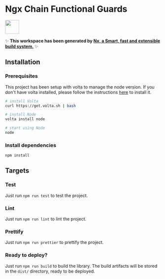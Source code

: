 # Ngx Chain Functional Guards

<a alt="Nx logo" href="https://nx.dev" target="_blank" rel="noreferrer"><img src="https://raw.githubusercontent.com/nrwl/nx/master/images/nx-logo.png" width="45"></a>

✨ **This workspace has been generated by [Nx, a Smart, fast and extensible build system.](https://nx.dev)** ✨

## Installation
### Prerequisites
This project has been setup with volta to manage the node version. If you don't have volta installed, please follow the instructions [here](https://docs.volta.sh/guide/getting-started) to install it.

```bash
# install Volta
curl https://get.volta.sh | bash

# install Node
volta install node

# start using Node
node
```

### Install dependencies
```bash
npm install
```

## Targets
### Test

Just run `npm run test` to test the project. 

### Lint

Just run `npm run lint` to lint the project.

### Prettify

Just run `npm run prettier` to prettify the project.

### Ready to deploy?

Just run `npm run build` to build the library. The build artifacts will be stored in the `dist/` directory, ready to be deployed.

